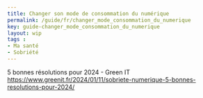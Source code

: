 ```yaml
---
title: Changer son mode de consommation du numérique
permalink: /guide/fr/changer_mode_consommation_du_numerique
key: guide-changer_mode_consommation_du_numerique
layout: wip
tags :
- Ma santé
- Sobriété
---
```


5 bonnes résolutions pour 2024 - Green IT https://www.greenit.fr/2024/01/11/sobriete-numerique-5-bonnes-resolutions-pour-2024/